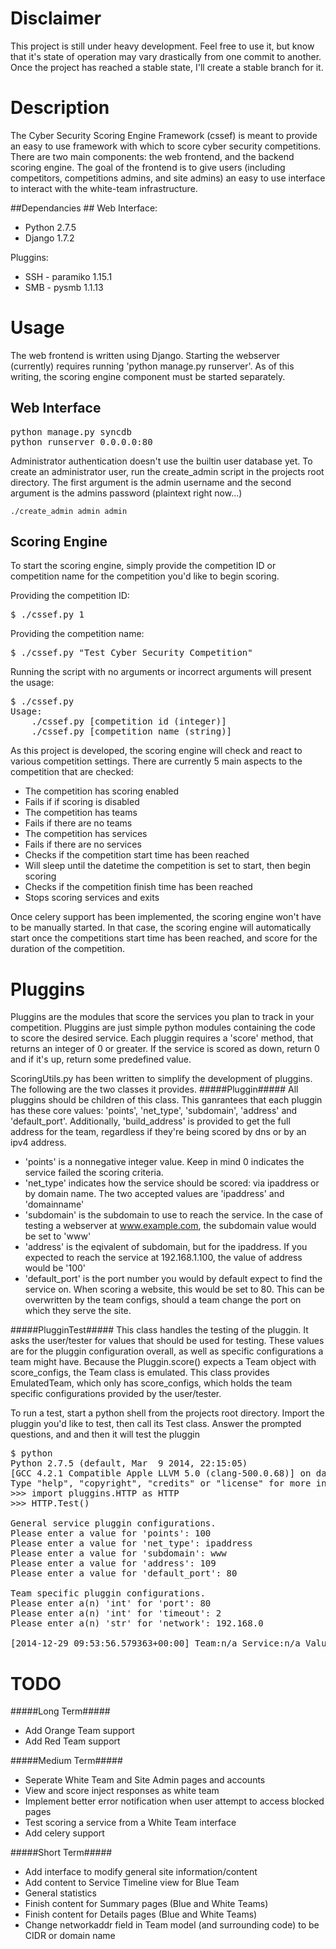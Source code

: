 # Disclaimer #
This project is still under heavy development. Feel free to use it, but know that it's state of operation may vary drastically from one commit to another. Once the project has reached a stable state, I'll create a stable branch for it.

# Description #
The Cyber Security Scoring Engine Framework (cssef) is meant to provide an easy to use framework with which to score cyber security competitions. There are two main components: the web frontend, and the backend scoring engine. The goal of the frontend is to give users (including competitors, competitions admins, and site admins) an easy to use interface to interact with the white-team infrastructure.

##Dependancies ##
Web Interface:
* Python 2.7.5
* Django 1.7.2

Pluggins:
* SSH - paramiko 1.15.1
* SMB - pysmb 1.1.13

# Usage #
The web frontend is written using Django. Starting the webserver (currently) requires running 'python manage.py runserver'. As of this writing, the scoring engine component must be started separately.

## Web Interface ##
<pre></code>python manage.py syncdb
python runserver 0.0.0.0:80</code></pre>

Administrator authentication doesn't use the builtin user database yet. To create an administrator user, run the create_admin script in the projects root directory. The first argument is the admin username and the second argument is the admins password (plaintext right now...)
<pre><code>./create_admin admin admin</code></pre>

## Scoring Engine ##
To start the scoring engine, simply provide the competition ID or competition name for the competition you'd like to begin scoring.

Providing the competition ID:
<pre>$ ./cssef.py 1</pre>

Providing the competition name:
<pre>$ ./cssef.py "Test Cyber Security Competition"</pre>

Running the script with no arguments or incorrect arguments will present the usage:
<pre>$ ./cssef.py 
Usage:
	./cssef.py [competition id (integer)]
	./cssef.py [competition name (string)]
</pre>

As this project is developed, the scoring engine will check and react to various competition settings. There are currently 5 main aspects to the competition that are checked:
 * The competition has scoring enabled
  * Fails if if scoring is disabled
 * The competition has teams
  * Fails if there are no teams
 * The competition has services
  * Fails if there are no services
 * Checks if the competition start time has been reached
  * Will sleep until the datetime the competition is set to start, then begin scoring
 * Checks if the competition finish time has been reached
  * Stops scoring services and exits

Once celery support has been implemented, the scoring engine won't have to be manually started. In that case, the scoring engine will automatically start once the competitions start time has been reached, and score for the duration of the competition.

# Pluggins #
Pluggins are the modules that score the services you plan to track in your competition. Pluggins are just simple python modules containing the code to score the desired service. Each pluggin requires a 'score' method, that returns an integer of 0 or greater. If the service is scored as down, return 0 and if it's up, return some predefined value.

ScoringUtils.py has been written to simplify the development of pluggins. The following are the two classes it provides.
#####Pluggin#####
All pluggins should be children of this class. This ganrantees that each pluggin has these core values: 'points', 'net_type', 'subdomain', 'address' and 'default_port'. Additionally, 'build_address' is provided to get the full address for the team, regardless if they're being scored by dns or by an ipv4 address.
* 'points' is a nonnegative integer value. Keep in mind 0 indicates the service failed the scoring criteria.
* 'net_type' indicates how the service should be scored: via ipaddress or by domain name. The two accepted values are 'ipaddress' and 'domainname'
* 'subdomain' is the subdomain to use to reach the service. In the case of testing a webserver at www.example.com, the subdomain value would be set to 'www'
* 'address' is the eqivalent of subdomain, but for the ipaddress. If you expected to reach the service at 192.168.1.100, the value of address would be '100'
* 'default_port' is the port number you would by default expect to find the service on. When scoring a website, this would be set to 80. This can be overwritten by the team configs, should a team change the port on which they serve the site.

#####PlugginTest#####
This class handles the testing of the pluggin. It asks the user/tester for values that should be used for testing. These values are for the pluggin configuration overall, as well as specific configurations a team might have. Because the Pluggin.score() expects a Team object with score_configs, the Team class is emulated. This class provides EmulatedTeam, which only has score_configs, which holds the team specific configurations provided by the user/tester.

To run a test, start a python shell from the projects root directory. Import the pluggin you'd like to test, then call its Test class. Answer the prompted questions, and and then it will test the pluggin

<pre></code>$ python
Python 2.7.5 (default, Mar  9 2014, 22:15:05) 
[GCC 4.2.1 Compatible Apple LLVM 5.0 (clang-500.0.68)] on darwin
Type "help", "copyright", "credits" or "license" for more information.
>>> import pluggins.HTTP as HTTP
>>> HTTP.Test()

General service pluggin configurations.
Please enter a value for 'points': 100
Please enter a value for 'net_type': ipaddress
Please enter a value for 'subdomain': www
Please enter a value for 'address': 109
Please enter a value for 'default_port': 80

Team specific pluggin configurations.
Please enter a(n) 'int' for 'port': 80
Please enter a(n) 'int' for 'timeout': 2
Please enter a(n) 'str' for 'network': 192.168.0

[2014-12-29 09:53:56.579363+00:00] Team:n/a Service:n/a Value:100 Messages:
</code></pre>

# TODO #
#####Long Term#####
* Add Orange Team support
* Add Red Team support

#####Medium Term#####
* Seperate White Team and Site Admin pages and accounts
* View and score inject responses as white team
* Implement better error notification when user attempt to access blocked pages
* Test scoring a service from a White Team interface
* Add celery support

#####Short Term#####
* Add interface to modify general site information/content
* Add content to Service Timeline view for Blue Team
 * General statistics
* Finish content for Summary pages (Blue and White Teams)
* Finish content for Details pages (Blue and White Teams)
* Change networkaddr field in Team model (and surrounding code) to be CIDR or domain name
